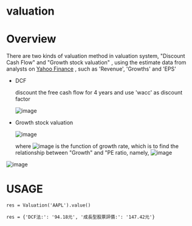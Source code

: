 # valuation


# Overview

There are two kinds of valuation method in valuation system, "Discount Cash Flow" and "Growth stock valuation" , using the estimate data from analysts on [Yahoo Finance](https://finance.yahoo.com/quote/AAPL/analysis?p=T) , such as 'Revenue', 'Growths' and 'EPS'

- DCF

    discount the free cash flow for 4 years and use 'wacc' as discount factor

    ![image](https://latex.codecogs.com/png.latex?value%20=%20\frac{FCF_1}{(1+wacc)}%20+%20....+\frac{FCF_n}{(1+wacc)^n}+\frac{FCF_n(1+g)}{wacc-g})
    
- Growth stock valuation

    ![image](https://latex.codecogs.com/png.latex?value%20=%20PE_{estimate}%20*%20EPS_{estimate})

    where ![image](https://latex.codecogs.com/png.latex?PE_{estimate}) is  the function of growth rate, which is to find the relationship between "Growth" and "PE ratio, namely,
    ![image](https://user-images.githubusercontent.com/51486531/111328633-5f378080-86a9-11eb-9758-5d580b48ef7b.png)
    
    
![image](https://user-images.githubusercontent.com/51486531/111170186-a147c000-85de-11eb-842b-1bb81a704e24.jpg)

# USAGE
`res = Valuation('AAPL').value()`

`res = {'DCF法:': '94.18元', '成長型股票評價:': '147.42元'}`
